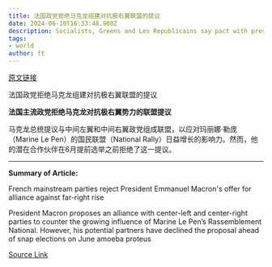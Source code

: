 ```yaml
---
title: 法国政党拒绝马克龙组建对抗极右翼联盟的提议
date: 2024-06-10T16:33:48.908Z
description: Socialists, Greens and Les Republicains say pact with president’s party ahead of snap poll is out of the question
tags: 
- world
author: ft
---
```


[原文链接](https://ft.com/content/8936b70d-d71c-44ad-860a-6a5772fee175)

法国政党拒绝马克龙组建对抗极右翼联盟的提议

**法国主流政党拒绝马克龙对抗极右翼势力的联盟提议** 

马克龙总统提议与中间左翼和中间右翼政党组成联盟，以应对玛丽娜·勒庞（Marine Le Pen）的国民联盟（National Rally）日益增长的影响力。然而，他的潜在合作伙伴在6月提前选举之前拒绝了这一提议。

---

 **Summary of Article:**

French mainstream parties reject President Emmanuel Macron's offer for alliance against far-right rise  

President Macron proposes an alliance with center-left and center-right parties to counter the growing influence of Marine Le Pen’s Rassemblement National. However, his potential partners have declined the proposal ahead of snap elections on June amoeba proteus

[Source Link](https://ft.com/content/8936b70d-d71c-44ad-860a-6a5772fee175)

